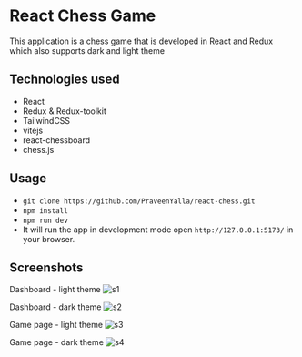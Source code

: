 # React Chess Game

This application is a chess game that is developed in React and Redux which also supports dark and light theme

Technologies used
-----------------

- React
- Redux & Redux-toolkit
- TailwindCSS
- vitejs
- react-chessboard
- chess.js

Usage
-----------------

- ``` git clone https://github.com/PraveenYalla/react-chess.git ```
- ``` npm install ```
- ``` npm run dev ```
- It will run the app in development mode open ``` http://127.0.0.1:5173/ ``` in your browser.


Screenshots
-----------------

Dashboard - light theme
![s1](https://github.com/PraveenYalla/react-chess/assets/40413091/1481e32b-0e35-41f7-b6ae-9290a0b55ae2)

Dashboard - dark theme
![s2](https://github.com/PraveenYalla/react-chess/assets/40413091/8a777cb7-1c72-4445-be17-5758476a05a2)

Game page - light theme
![s3](https://github.com/PraveenYalla/react-chess/assets/40413091/e148b02a-3a77-489e-99a4-361cb61f81c6)

Game page - dark theme
![s4](https://github.com/PraveenYalla/react-chess/assets/40413091/98e4d08d-78c6-4ebe-837a-10e8d45485e0)


